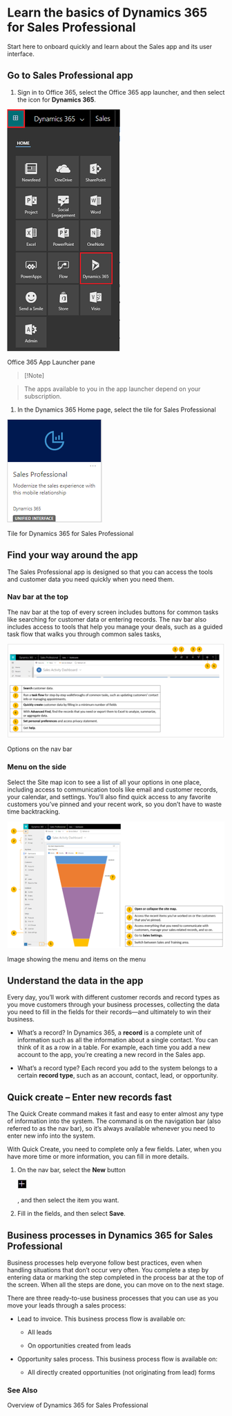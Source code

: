 Learn the basics of Dynamics 365 for Sales Professional
=======================================================

Start here to onboard quickly and learn about the Sales app and its user
interface.

Go to Sales Professional app
----------------------------

1.  Sign in to Office 365, select the Office 365 app launcher, and then select
    the icon for **Dynamics 365**.

![Office 365 App Launcher pane](media/a049bfff8f07415f7ef185178269c6d4.png)

Office 365 App Launcher pane

>   [!Note]

>   The apps available to you in the app launcher depend on your subscription.

1.  In the Dynamics 365 Home page, select the tile for Sales Professional

![A screenshot of a cell phone Description automatically generated](media/79461c243265db5390c112d30d84d416.png)

Tile for Dynamics 365 for Sales Professional

Find your way around the app
----------------------------

The Sales Professional app is designed so that you can access the tools and
customer data you need quickly when you need them.

### Nav bar at the top

The nav bar at the top of every screen includes buttons for common tasks like
searching for customer data or entering records. The nav bar also includes
access to tools that help you manage your deals, such as a guided task flow that
walks you through common sales tasks,

![A screenshot of a cell phone Description automatically generated](media/128db5e01d5997a3bbf927afdb1d8c5c.png)

Options on the nav bar

### Menu on the side

Select the Site map icon to see a list of all your options in one place,
including access to communication tools like email and customer records, your
calendar, and settings. You’ll also find quick access to any favorite customers
you’ve pinned and your recent work, so you don’t have to waste time
backtracking.

![A close up of a map Description automatically generated](media/1273c28047469ec2dfb8a22086810972.png)

Image showing the menu and items on the menu

Understand the data in the app
------------------------------

Every day, you’ll work with different customer records and record types as you
move customers through your business processes, collecting the data you need to
fill in the fields for their records—and ultimately to win their business.

-   What’s a record? In Dynamics 365, a **record** is a complete unit of
    information such as all the information about a single contact. You can
    think of it as a row in a table. For example, each time you add a new
    account to the app, you’re creating a new record in the Sales app.

-   What’s a record type? Each record you add to the system belongs to a certain
    **record type**, such as an account, contact, lead, or opportunity.

Quick create – Enter new records fast
-------------------------------------

The Quick Create command makes it fast and easy to enter almost any type of
information into the system. The command is on the navigation bar (also referred
to as the nav bar), so it’s always available whenever you need to enter new info
into the system.

With Quick Create, you need to complete only a few fields. Later, when you have
more time or more information, you can fill in more details.

1.  On the nav bar, select the **New** button 

    ![Icon for Quick Create](media/b4215c68497e37e8d69ba3393fee24d8.png)

    , and then select the item you want.

2.  Fill in the fields, and then select **Save**.

Business processes in Dynamics 365 for Sales Professional
---------------------------------------------------------

Business processes help everyone follow best practices, even when handling
situations that don’t occur very often. You complete a step by entering data or
marking the step completed in the process bar at the top of the screen. When all
the steps are done, you can move on to the next stage.

There are three ready-to-use business processes that you can use as you move
your leads through a sales process:

-   Lead to invoice. This business process flow is available on:

    -   All leads

    -   On opportunities created from leads

-   Opportunity sales process. This business process flow is available on:

    -   All directly created opportunities (not originating from lead) forms

### See Also

Overview of Dynamics 365 for Sales Professional
